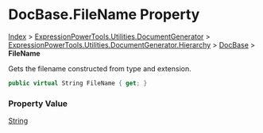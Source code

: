 ﻿# DocBase.FileName Property

[Index](../index.md) > [ExpressionPowerTools.Utilities.DocumentGenerator](ExpressionPowerTools.Utilities.DocumentGenerator.a.md) > [ExpressionPowerTools.Utilities.DocumentGenerator.Hierarchy](ExpressionPowerTools.Utilities.DocumentGenerator.Hierarchy.n.md) > [DocBase](ExpressionPowerTools.Utilities.DocumentGenerator.Hierarchy.DocBase.cs.md) > **FileName**

Gets the filename constructed from type and extension.

```csharp
public virtual String FileName { get; }
```

### Property Value

 [String](https://docs.microsoft.com/dotnet/api/system.string) 

